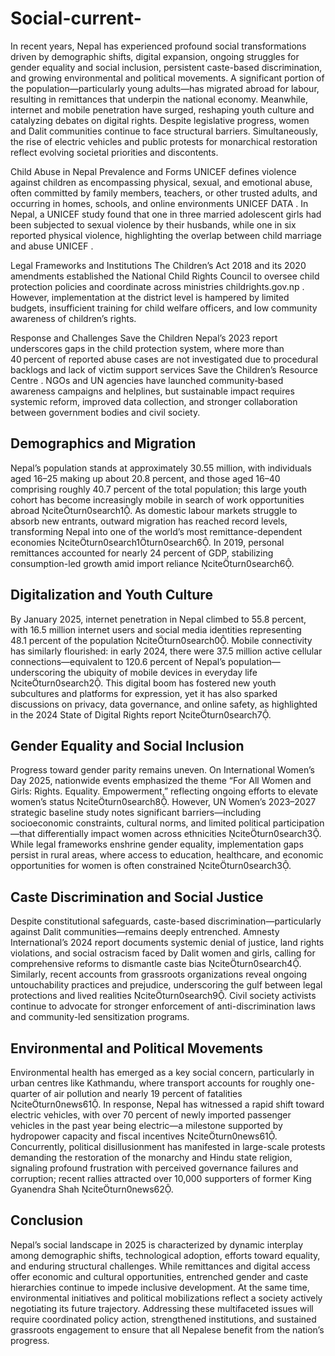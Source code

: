 # Social-current-

In recent years, Nepal has experienced profound social transformations driven by demographic shifts, digital expansion, ongoing struggles for gender equality and social inclusion, persistent caste-based discrimination, and growing environmental and political movements. A significant portion of the population—particularly young adults—has migrated abroad for labour, resulting in remittances that underpin the national economy. Meanwhile, internet and mobile penetration have surged, reshaping youth culture and catalyzing debates on digital rights. Despite legislative progress, women and Dalit communities continue to face structural barriers. Simultaneously, the rise of electric vehicles and public protests for monarchical restoration reflect evolving societal priorities and discontents.

Child Abuse in Nepal
Prevalence and Forms
UNICEF defines violence against children as encompassing physical, sexual, and emotional abuse, often committed by family members, teachers, or other trusted adults, and occurring in homes, schools, and online environments 
UNICEF DATA
. In Nepal, a UNICEF study found that one in three married adolescent girls had been subjected to sexual violence by their husbands, while one in six reported physical violence, highlighting the overlap between child marriage and abuse 
UNICEF
.

Legal Frameworks and Institutions
The Children’s Act 2018 and its 2020 amendments established the National Child Rights Council to oversee child protection policies and coordinate across ministries 
childrights.gov.np
. However, implementation at the district level is hampered by limited budgets, insufficient training for child welfare officers, and low community awareness of children’s rights.

Response and Challenges
Save the Children Nepal’s 2023 report underscores gaps in the child protection system, where more than 40 percent of reported abuse cases are not investigated due to procedural backlogs and lack of victim support services 
Save the Children’s Resource Centre
. NGOs and UN agencies have launched community‑based awareness campaigns and helplines, but sustainable impact requires systemic reform, improved data collection, and stronger collaboration between government bodies and civil society.
## Demographics and Migration

Nepal’s population stands at approximately 30.55 million, with individuals aged 16–25 making up about 20.8 percent, and those aged 16–40 comprising roughly 40.7 percent of the total population; this large youth cohort has become increasingly mobile in search of work opportunities abroad citeturn0search1. As domestic labour markets struggle to absorb new entrants, outward migration has reached record levels, transforming Nepal into one of the world’s most remittance-dependent economies citeturn0search1turn0search6. In 2019, personal remittances accounted for nearly 24 percent of GDP, stabilizing consumption-led growth amid import reliance citeturn0search6.

## Digitalization and Youth Culture

By January 2025, internet penetration in Nepal climbed to 55.8 percent, with 16.5 million internet users and social media identities representing 48.1 percent of the population citeturn0search0. Mobile connectivity has similarly flourished: in early 2024, there were 37.5 million active cellular connections—equivalent to 120.6 percent of Nepal’s population—underscoring the ubiquity of mobile devices in everyday life citeturn0search2. This digital boom has fostered new youth subcultures and platforms for expression, yet it has also sparked discussions on privacy, data governance, and online safety, as highlighted in the 2024 State of Digital Rights report citeturn0search7.

## Gender Equality and Social Inclusion

Progress toward gender parity remains uneven. On International Women’s Day 2025, nationwide events emphasized the theme “For All Women and Girls: Rights. Equality. Empowerment,” reflecting ongoing efforts to elevate women’s status citeturn0search8. However, UN Women’s 2023–2027 strategic baseline study notes significant barriers—including socioeconomic constraints, cultural norms, and limited political participation—that differentially impact women across ethnicities citeturn0search3. While legal frameworks enshrine gender equality, implementation gaps persist in rural areas, where access to education, healthcare, and economic opportunities for women is often constrained citeturn0search3.

## Caste Discrimination and Social Justice

Despite constitutional safeguards, caste-based discrimination—particularly against Dalit communities—remains deeply entrenched. Amnesty International’s 2024 report documents systemic denial of justice, land rights violations, and social ostracism faced by Dalit women and girls, calling for comprehensive reforms to dismantle caste bias citeturn0search4. Similarly, recent accounts from grassroots organizations reveal ongoing untouchability practices and prejudice, underscoring the gulf between legal protections and lived realities citeturn0search9. Civil society activists continue to advocate for stronger enforcement of anti-discrimination laws and community-led sensitization programs.

## Environmental and Political Movements

Environmental health has emerged as a key social concern, particularly in urban centres like Kathmandu, where transport accounts for roughly one-quarter of air pollution and nearly 19 percent of fatalities citeturn0news61. In response, Nepal has witnessed a rapid shift toward electric vehicles, with over 70 percent of newly imported passenger vehicles in the past year being electric—a milestone supported by hydropower capacity and fiscal incentives citeturn0news61. Concurrently, political disillusionment has manifested in large-scale protests demanding the restoration of the monarchy and Hindu state religion, signaling profound frustration with perceived governance failures and corruption; recent rallies attracted over 10,000 supporters of former King Gyanendra Shah citeturn0news62.

## Conclusion

Nepal’s social landscape in 2025 is characterized by dynamic interplay among demographic shifts, technological adoption, efforts toward equality, and enduring structural challenges. While remittances and digital access offer economic and cultural opportunities, entrenched gender and caste hierarchies continue to impede inclusive development. At the same time, environmental initiatives and political mobilizations reflect a society actively negotiating its future trajectory. Addressing these multifaceted issues will require coordinated policy action, strengthened institutions, and sustained grassroots engagement to ensure that all Nepalese benefit from the nation’s progress.
